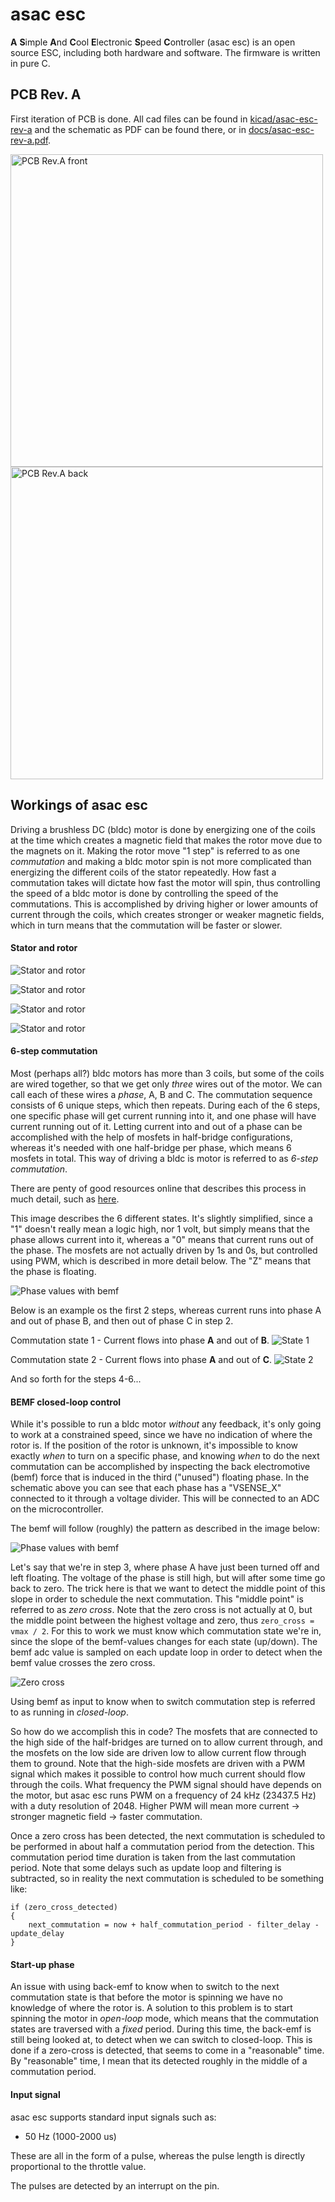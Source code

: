 # asac esc

**A** **S**imple **A**nd **C**ool **E**lectronic **S**peed **C**ontroller (asac esc) is an open source ESC, including both hardware and software. The firmware is written in pure C.

## PCB Rev. A

First iteration of PCB is done. All cad files can be found in [kicad/asac-esc-rev-a](kicad/asac-esc-rev-a) and the schematic as PDF can be found there, or in [docs/asac-esc-rev-a.pdf](docs/asac-esc-rev-a.pdf).

<img src="docs/pcb_rev_a_front.jpg" alt="PCB Rev.A front" width="500px">

<img src="docs/pcb_rev_a_back.jpg" alt="PCB Rev.A back" width="500px">


## Workings of asac esc

Driving a brushless DC (bldc) motor is done by energizing one of the coils at the time which creates a magnetic field that makes the rotor move due to the magnets on it. Making the rotor move "1 step" is referred to as one *commutation* and making a bldc motor spin is not more complicated than energizing the different coils of the stator repeatedly. How fast a commutation takes will dictate how fast the motor will spin, thus controlling the speed of a bldc motor is done by controlling the speed of the commutations. This is accomplished by driving higher or lower amounts of current through the coils, which creates stronger or weaker magnetic fields, which in turn means that the commutation will be faster or slower.

#### Stator and rotor

![Stator and rotor](docs/stator_and_rotor.png)

![Stator and rotor](docs/stator_and_rotor_2.png)

![Stator and rotor](docs/stator_and_rotor_3.png)

![Stator and rotor](docs/stator_and_rotor_4.png)

#### 6-step commutation

Most (perhaps all?) bldc motors has more than 3 coils, but some of the coils are wired together, so that we get only *three* wires out of the motor. We can call each of these wires a *phase*, A, B and C. The commutation sequence consists of 6 unique steps, which then repeats. During each of the 6 steps, one specific phase will get current running into it, and one phase will have current running out of it. Letting current into and out of a phase can be accomplished with the help of mosfets in half-bridge configurations, whereas it's needed with one half-bridge per phase, which means 6 mosfets in total. This way of driving a bldc is motor is referred to as *6-step commutation*.

There are penty of good resources online that describes this process in much detail, such as [here](https://www.digikey.com/en/articles/how-to-power-and-control-brushless-dc-motors).

This image describes the 6 different states. It's slightly simplified, since a "1" doesn't really mean a logic high, nor 1 volt, but simply means that the phase allows current into it, whereas a "0" means that current runs out of the phase. The mosfets are not actually driven by 1s and 0s, but controlled using PWM, which is described in more detail below. The "Z" means that the phase is floating.

![Phase values with bemf](docs/phase_values.png)

Below is an example os the first 2 steps, whereas current runs into phase A and out of phase B, and then out of phase C in step 2.

Commutation state 1 - Current flows into phase **A** and out of **B**.
![State 1](docs/state_1.png)

Commutation state 2 - Current flows into phase **A** and out of **C**.
![State 2](docs/state_2.png)

And so forth for the steps 4-6...

#### BEMF closed-loop control

While it's possible to run a bldc motor *without* any feedback, it's only going to work at a constrained speed, since we have no indication of where the rotor is. If the position of the rotor is unknown, it's impossible to know exactly *when* to turn on a specific phase, and knowing *when* to do the next commutation can be accomplished by inspecting the back electromotive (bemf) force that is induced in the third ("unused") floating phase. In the schematic above you can see that each phase has a "VSENSE_X" connected to it through a voltage divider. This will be connected to an ADC on the microcontroller.

The bemf will follow (roughly) the pattern as described in the image below:

![Phase values with bemf](docs/phase_with_bemf.png)

Let's say that we're in step 3, where phase A have just been turned off and left floating. The voltage of the phase is still high, but will after some time go back to zero. The trick here is that we want to detect the middle point of this slope in order to schedule the next commutation. This "middle point" is referred to as *zero cross*. Note that the zero cross is not actually at 0, but the middle point between the highest voltage and zero, thus `zero_cross = vmax / 2`. For this to work we must know which commutation state we're in, since the slope of the bemf-values changes for each state (up/down). The bemf adc value is sampled on each update loop in order to detect when the bemf value crosses the zero cross.

![Zero cross](docs/zero_cross.png)

Using bemf as input to know when to switch commutation step is referred to as running in *closed-loop*.

So how do we accomplish this in code? The mosfets that are connected to the high side of the half-bridges are turned on to allow current through, and the mosfets on the low side are driven low to allow current flow through them to ground. Note that the high-side mosfets are driven with a PWM signal which makes it possible to control how much current should flow through the coils. What frequency the PWM signal should have depends on the motor, but asac esc runs PWM on a frequency of 24 kHz (23437.5 Hz) with a duty resolution of 2048. Higher PWM will mean more current -> stronger magnetic field -> faster commutation.

Once a zero cross has been detected, the next commutation is scheduled to be performed in about half a commutation period from the detection. This commutation period time duration is taken from the last commutation period. Note that some delays such as update loop and filtering is subtracted, so in reality the next commutation is scheduled to be something like:
```
if (zero_cross_detected)
{
    next_commutation = now + half_commutation_period - filter_delay - update_delay
}
```

#### Start-up phase
An issue with using back-emf to know when to switch to the next commutation state is that before the motor is spinning we have no knowledge of where the rotor is. A solution to this problem is to start spinning the motor in *open-loop* mode, which means that the commutation states are traversed with a *fixed* period. During this time, the back-emf is still being looked at, to detect when we can switch to closed-loop. This is done if a zero-cross is detected, that seems to come in a "reasonable" time. By "reasonable" time, I mean that its detected roughly in the middle of a commutation period.

#### Input signal
asac esc supports standard input signals such as:
- 50 Hz (1000-2000 us)

These are all in the form of a pulse, whereas the pulse length is directly proportional to the throttle value.

The pulses are detected by an interrupt on the pin.
